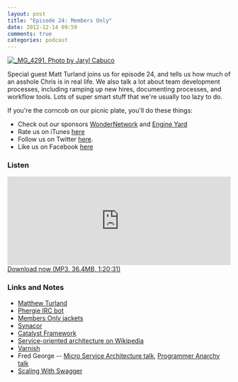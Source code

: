 ```yaml
---
layout: post
title: "Episode 24: Members Only"
date: 2012-12-14 09:59
comments: true
categories: podcast
---
```


[![_MG_4291. Photo by Jaryl Cabuco](http://farm6.staticflickr.com/5099/5452408001_67cd7d9397_z.jpg)](http://www.flickr.com/photos/jarylcabuco/5452408001 "_MG_4291. Jaryl Cabuco")

Special guest Matt Turland joins us for episode 24, and tells us how much of an asshole Chris is in real life. We also talk a lot about team development processes, including ramping up new hires, documenting processes, and workflow tools. Lots of super smart stuff that we're usually too lazy to do.

If you're the corncob on our picnic plate, you'll do these things:

* Check out our sponsors [WonderNetwork](https://wondernetwork.com/) and [Engine Yard](http://www.engineyard.com/)
* Rate us on iTunes [here](http://itunes.apple.com/us/podcast/dev-hell/id489840699)
* Follow us on Twitter [here](https://twitter.com/dev_hell).
* Like us on Facebook [here](https://www.facebook.com/devhellpodcast)

### Listen

<iframe frameborder='0' height='200px' scrolling='no' seamless src='https://embed.simplecast.com/35282?color=f5f5f5' width='100%'></iframe>
<a href="http://audio.simplecast.com/35282.mp3" rel="enclosure">Download now (MP3, 36.4MB, 1:20:31)</a>

### Links and Notes

* [Matthew Turland](http://matthewturland.com/)
* [Phergie IRC bot](http://phergie.org/)
* [Members Only jackets](http://en.wikipedia.org/wiki/Members_Only)
* [Synacor](http://synacor.com)
* [Catalyst Framework](http://www.catalystframework.org/)
* [Service-oriented architecture on Wikipedia](http://en.wikipedia.org/wiki/Service-oriented_architecture)
* [Varnish](https://www.varnish-cache.org/)
* Fred George -- [Micro Service Architecture talk](http://oredev.org/2012/sessions/micro-service-architecture), [Programmer Anarchy talk](http://oredev.org/2012/sessions/programmer-anarchy)
* [Scaling With Swagger](http://www.slideshare.net/fehguy/scaling-with-swagger-11728693)